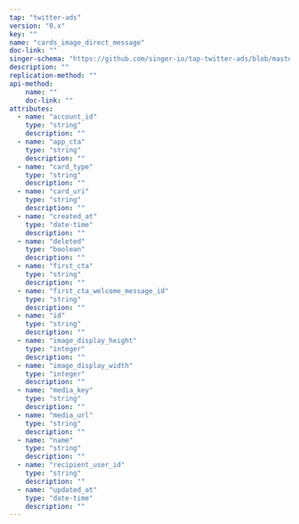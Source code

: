 ```yaml
---
tap: "twitter-ads"
version: "0.x"
key: ""
name: "cards_image_direct_message"
doc-link: ""
singer-schema: "https://github.com/singer-io/tap-twitter-ads/blob/master/tap_twitter_ads/schemas/cards_image_direct_message.json"
description: ""
replication-method: ""
api-method:
    name: ""
    doc-link: ""
attributes:
  - name: "account_id"
    type: "string"
    description: ""
  - name: "app_cta"
    type: "string"
    description: ""
  - name: "card_type"
    type: "string"
    description: ""
  - name: "card_uri"
    type: "string"
    description: ""
  - name: "created_at"
    type: "date-time"
    description: ""
  - name: "deleted"
    type: "boolean"
    description: ""
  - name: "first_cta"
    type: "string"
    description: ""
  - name: "first_cta_welcome_message_id"
    type: "string"
    description: ""
  - name: "id"
    type: "string"
    description: ""
  - name: "image_display_height"
    type: "integer"
    description: ""
  - name: "image_display_width"
    type: "integer"
    description: ""
  - name: "media_key"
    type: "string"
    description: ""
  - name: "media_url"
    type: "string"
    description: ""
  - name: "name"
    type: "string"
    description: ""
  - name: "recipient_user_id"
    type: "string"
    description: ""
  - name: "updated_at"
    type: "date-time"
    description: ""
---
```

